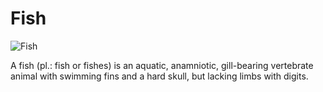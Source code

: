 # Fish
![Fish](https://upload.wikimedia.org/wikipedia/commons/thumb/7/7f/Balantiocheilos_melanopterus_-_Karlsruhe_Zoo_02_%28cropped%29.jpg/220px-Balantiocheilos_melanopterus_-_Karlsruhe_Zoo_02_%28cropped%29.jpg)
<p>A fish (pl.: fish or fishes) is an aquatic, anamniotic, gill-bearing vertebrate animal with swimming fins and a hard skull, but lacking limbs with digits.</p>